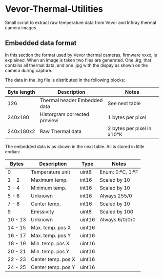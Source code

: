 # Vevor-Thermal-Utilities
Small script to extract raw temperature data from Vevor and Infiray thermal camera images

## Embedded data format

In this section the format used by Vevor thermal cameras, firmware vxxx, is explained.
When an image is taken two files are generated. One .irg, that contains all thermal data, and one .jpg with the dispay as shown on the camera during capture. 

The data in the .irg file is distributed in the following blocks: 

| Byte length | Description | Notes |
| --- | --- | --- |
| 126 | Thermal header Embedded data | See next table |
| 240x180 | Historgram corrected preview | 1 bytes per pixel |
| 240x180x2 | Raw Thermal data | 2 bytes per pixel in x10°K |

The embedded data is as shown in the next table. All is stored in little endian:

| Bytes | Description | Type | Notes |
| --- | --- | --- | --- |
| 0 | Temperature unit | uint8 | Enum: 0:ºC, 1:ºF |
| 1 - 2 | Maximum temp. | int16 | Scaled by 10 |
| 3 - 4 | Minimum temp. | int16 | Scaled by 10 |
| 5 - 6 | Unknown | int16 | Always 255/0 |
| 7 - 8 | Center temp. | int16 | Scaled by 10 |
| 9 | Emissivity | uint8 | Scaled by 100 |
| 10 - 13 | Unknown | uint16 | Always 6/0/0/0 |
| 14 - 15 | Max. temp. pos X | uint16 | |
| 16 - 17 | Max. temp. pos Y | uint16 | |
| 18 - 19 | Min. temp. pos X | uint16 | |
| 20 - 21 | Min. temp. pos Y | uint16 | |
| 22 - 23 | Center temp. pos X | uint16 | |
| 24 - 25 | Center temp. pos Y | uint16 | |

